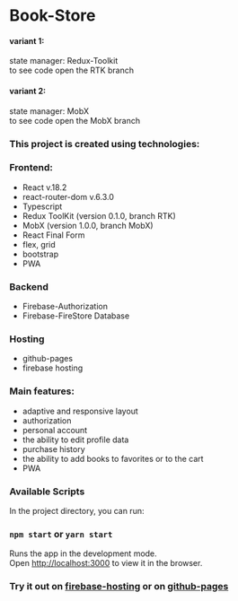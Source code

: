# Book-Store

#### variant 1:  
state manager: Redux-Toolkit  
to see code open the RTK branch

#### variant 2:  
state manager: MobX  
to see code open the MobX branch

### This project is created using technologies:    

### Frontend:    

- React v.18.2
- react-router-dom v.6.3.0
- Typescript
- Redux ToolKit (version 0.1.0, branch RTK)
- MobX (version 1.0.0, branch MobX)
- React Final Form
- flex, grid
- bootstrap
- PWA

### Backend    
- Firebase-Authorization
- Firebase-FireStore Database     

### Hosting

- github-pages
- firebase hosting

### Main features:    

- adaptive and responsive layout
- authorization
- personal account
- the ability to edit profile data
- purchase history
- the ability to add books to favorites or to the cart
- PWA

### Available Scripts

In the project directory, you can run:

### `npm start` or `yarn start`

Runs the app in the development mode.\
Open [http://localhost:3000](http://localhost:3000) to view it in the browser.


### Try it out on [firebase-hosting](https://book-store-rtk-pwa.web.app) or on [github-pages](https://dnwd843.github.io/book-store/)
